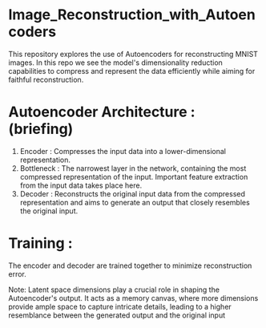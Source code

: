 # Image_Reconstruction_with_Autoencoders
 This repository explores the use of Autoencoders for reconstructing MNIST images. In this repo we see the model's dimensionality reduction capabilities to compress and represent the data efficiently while aiming for faithful reconstruction.

# Autoencoder Architecture : (briefing)
  1) Encoder :  Compresses the input data into a lower-dimensional representation.
  2) Bottleneck : The narrowest layer in the network, containing the most compressed representation of the input. Important feature extraction from the input data takes
                  place here.
  3) Decoder :  Reconstructs the original input data from the compressed representation and aims to generate an output that closely resembles the original input.

# Training : 
  The encoder and decoder are trained together to minimize reconstruction error.

Note: Latent space dimensions play a crucial role in shaping the Autoencoder's output. It acts as a memory canvas, where more dimensions provide ample space to capture intricate details, leading to a higher resemblance between the generated output and the original input
 
 
